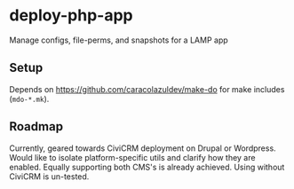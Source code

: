 # deploy-php-app
Manage configs, file-perms, and snapshots for a LAMP app

## Setup

Depends on https://github.com/caracolazuldev/make-do for make includes (`mdo-*.mk`).

## Roadmap

Currently, geared towards CiviCRM deployment on Drupal or Wordpress. Would like to isolate platform-specific utils and clarify how they are enabled. Equally supporting both CMS's is already achieved. Using without CiviCRM is un-tested.
